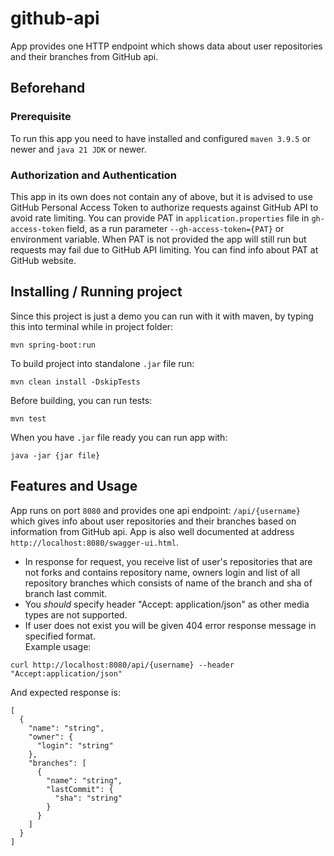 # github-api

App provides one HTTP endpoint which shows data about user repositories and their branches from GitHub api.
## Beforehand
### Prerequisite
To run this app you need to have installed and configured `maven 3.9.5` or newer and `java 21 JDK` or newer.
### Authorization and Authentication
This app in its own does not contain any of above, but it is advised to use GitHub Personal Access Token
to authorize requests against GitHub API to avoid rate limiting. You can provide PAT in `application.properties`
file in `gh-access-token` field, as a run parameter `--gh-access-token={PAT}` or environment variable. When PAT is not provided
the app will still run but requests may fail due to GitHub API limiting. You can find info about PAT at GitHub website.
## Installing / Running project
Since this project is just a demo you can run with it with maven, by typing this into terminal while in project folder:
```shell
mvn spring-boot:run
```
To build project into standalone `.jar` file run:
```shell
mvn clean install -DskipTests
```
Before building, you can run tests:
```shell
mvn test
```
When you have `.jar` file ready you can run app with:
```shell
java -jar {jar file}
```
## Features and Usage
App runs on port `8080` and provides one api endpoint: `/api/{username}` which gives info about user repositories
and their branches based on information from GitHub api. App is also well documented at address `http://localhost:8080/swagger-ui.html`.
* In response for request, you receive list of user's repositories that are not forks and contains repository name, 
owners login and list of all repository branches which consists of name of the branch and sha of branch last commit. 
* You *should* specify header "Accept: application/json" as other media types are not supported.
* If user does not exist you will be given 404 error response message in specified format.  
Example usage:
```shell
curl http://localhost:8080/api/{username} --header "Accept:application/json"
```
And expected response is:
```
[
  {
    "name": "string",
    "owner": {
      "login": "string"
    },
    "branches": [
      {
        "name": "string",
        "lastCommit": {
          "sha": "string"
        }
      }
    ]
  }
]
```